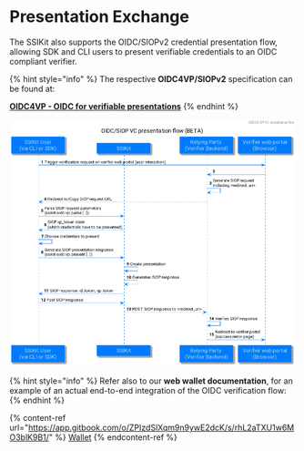 # Presentation Exchange

The SSIKit also supports the OIDC/SIOPv2 credential presentation flow, allowing SDK and CLI users to present verifiable credentials to an OIDC compliant verifier.

{% hint style="info" %}
The respective **OIDC4VP/SIOPv2** specification can be found at:

[**OIDC4VP - OIDC for verifiable presentations**](https://openid.net/specs/openid-connect-4-verifiable-presentations-1\_0.html)
{% endhint %}

![OIDC for VP](siop-vc-presentation-ssikit.png)

{% hint style="info" %}
Refer also to our **web wallet documentation**, for an example of an actual end-to-end integration of the OIDC verification flow:
{% endhint %}

{% content-ref url="https://app.gitbook.com/o/ZPIzdSlXqm9n9ywE2dcK/s/rhL2aTXU1w6MO3blK9B1/" %}
[Wallet](https://app.gitbook.com/o/ZPIzdSlXqm9n9ywE2dcK/s/rhL2aTXU1w6MO3blK9B1/)
{% endcontent-ref %}

